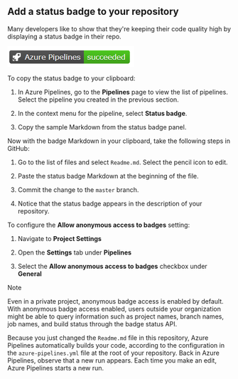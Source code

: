 <a name="get-the-status-badge"></a>
## Add a status badge to your repository

Many developers like to show that they're keeping their code quality high by displaying a status badge in their repo.


![Status badge shows Azure pipeline succeeded](media/azure-pipelines-succeeded.png)

To copy the status badge to your clipboard:

1. In Azure Pipelines, go to the **Pipelines** page to view the list of pipelines. Select the pipeline you created in the previous section.

2. In the context menu for the pipeline, select **Status badge**.

3. Copy the sample Markdown from the status badge panel.

Now with the badge Markdown in your clipboard, take the following steps in GitHub:

1. Go to the list of files and select `Readme.md`. Select the pencil icon to edit.

2. Paste the status badge Markdown at the beginning of the file.

3. Commit the change to the `master` branch.

4. Notice that the status badge appears in the description of your repository.

To configure the **Allow anonymous access to badges** setting:

1. Navigate to **Project Settings**

2. Open the **Settings** tab under **Pipelines**
 
3. Select the **Allow anonymous access to badges** checkbox under **General**

> [!NOTE]
> Even in a private project, anonymous badge access is enabled by default. With anonymous badge access enabled, users outside your organization might be able to query information such as project names, branch names, job names, and build status through the badge status API.

Because you just changed the `Readme.md` file in this repository, Azure Pipelines automatically builds your code, according to the configuration in the `azure-pipelines.yml` file at the root of your repository. Back in Azure Pipelines, observe that a new run appears. Each time you make an edit, Azure Pipelines starts a new run.

